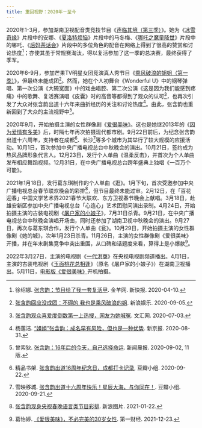 ```yaml
---
title: 重回视野：2020年－至今
---
```


2020年1-3月，参加湖南卫视配音类竞技节目《[声临其境（第三季）](https://baike.baidu.com/item/声临其境第三季)》。她为《[冰雪奇缘](https://movie.douban.com/subject/4202982/)》片段中的安娜、《[夏洛特烦恼](https://movie.douban.com/subject/25964071/)》片段中的马冬梅、《[哪吒之魔童降世](https://movie.douban.com/subject/26794435/)》片段中的哪吒、《[后妈茶话会](https://movie.douban.com/subject/34781246/)》片段中的多位角色的配音在网络上得到了很高的赞赏和讨论热度[^新快报]；亦使其虽于常规赛淘汰，得以复活参加了这一季的总决赛，最终获得了季军。

2020年6-9月，参加芒果TV明星女团竞演真人秀节目《[乘风破浪的姐姐（第一季）](https://baike.baidu.com/item/乘风破浪的姐姐第一季)》，但最终未能成团[^新浪娱乐]。然而，她在个人初舞台《Wonderful U》中的钢琴弹唱、第一次公演《大碗宽面》中的戏曲唱腔、第二次公演《这是因为我们能感到疼痛》中的歌舞、复活赛演唱《皮囊》时的高音等都得到了观众的认可[^文汇网]，也再次引发了大众对张含韵出道十六年来曲折经历的关注和讨论热度[^新京报]。由此，张含韵也重新回到了大众的主流视野中[^新闻晨报]。

2020年9月，开始拍摄主演的女性群像剧《[爱很美味](https://movie.douban.com/subject/35297263/)》。这也是她继2013年的《[因为爱情有多美](https://movie.douban.com/subject/24840629/)》后，时隔七年再次拍摄现代都市剧。9月22日前后，为纪念张含韵出道十六周年，支持者在成都[^成都应援]、长沙[^长沙应援]等多个城市为其举行了较大规模的应援活动。10月1日，首次参加中央广播电视总台中秋晚会的演出。10月21日，签约成为热风品牌形象代言人。12月23日，发行个人单曲《温柔反击》，并首次为个人单曲发布相应舞蹈视频。12月31日，在中央广播电视总台跨年盛典上独唱《一百万个可能》。

2021年1月18日，发行葛东琪制作的个人单曲《逛》。1月下旬，首次受邀参加中央广播电视总台春节联欢晚会的彩排[^春晚彩排]，但节目最终未能过审。2月12日，在「百花迎春」中国文学艺术界2021春节大联欢、东方卫视春节晚会上献唱。3月18日，赴雄安新区参加中央广播电视总台「心连心」艺术团慰问演出录制。4月24日，开始拍摄主演的古装电视剧《[屠户家的小娘子](https://movie.douban.com/subject/35248735/)》，7月31日杀青。9月21日，在中央广播电视总台中秋晚会演唱开场曲，同时还参加了湖南卫视中秋晚会的演出。9月27日，再次与葛东琪合作，发行个人单曲《瓮》。10月29日，开始拍摄主演的女性群像剧《她的城》，次年1月23日杀青。11月26日，主演的女性群像剧《爱很美味》开播，并在年末剧集竞争中突出重围，从口碑和话题度来看，算得上是小爆款[^爱很美味]。

2022年3月27日，主演的电视剧《[一代洪商](https://movie.douban.com/subject/30367734/)》在央视电视剧频道播出。4月1日，主演的古装电视剧《[玉面桃花总相逢](https://movie.douban.com/subject/35248735/)》（原名《屠户家的小娘子》）在湖南卫视播出。5月11日，[电影版《爱很美味》](https://movie.douban.com/subject/35711450/)开机拍摄。

<!--参考资料-->

[^新快报]: 徐绍娜. [张含韵：节目给了我一套复活甲](http://wap.ycwb.com/2020-04/10/content_752526.htm). 金羊网. 新快报. 2020-04-10.
[^新浪娱乐]: [张含韵回应没成团：不碍的 我也是乘风破浪的姐](https://ent.sina.com.cn/tv/zy/2020-09-05/doc-iivhvpwy4984512.shtml). 新浪娱乐. 2020-09-05.
[^文汇网]: [张含韵观众喜爱度倒数第一上热搜，网友为她喊冤](https://www.whb.cn/zhuzhan/yingshi/20200703/358617.html). 文汇网. 2020-07-03.
[^新京报]: 杨莲洁. [“姐姐”张含韵：成名早有风险，但也是一种优势](https://www.bjnews.com.cn/detail/159887006415242.html). 新京报. 2020-08-31.
[^新闻晨报]: 曾索狄. [张含韵：16年后的今天，自己选择命运](https://www.shxwcb.com/508287.html). 新闻晨报. 2020-09-02, 11版.
[^成都应援]: 精品书架. [张含韵出道16周年纪念日，成都打卡记录](https://www.douban.com/group/topic/194681632/), 豆瓣小组. 2020-09-22.
[^长沙应援]: 雪映移城. [张含韵出道十六周年快乐！星辰大海，与你同在！](https://www.douban.com/group/topic/194668427/). 豆瓣小组. 2020-09-21.
[^春晚彩排]: [张含韵现身央视春晚语言类节目彩排](http://slide.ent.sina.com.cn/z/v/slide_4_86512_351568.html). 新浪图片. 2021-01-22.
[^爱很美味]: 葛怡婷. [《爱很美味》，不必完美的30岁女性](https://www.yicai.com/news/101267594.html). 第一财经. 2021-12-23.
